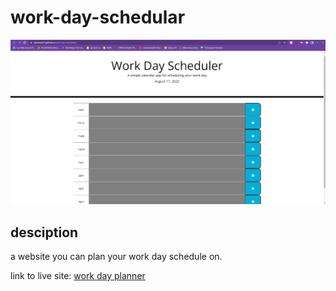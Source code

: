 # work-day-schedular

![work day planner](./assets/images/work-planner.png)

## desciption

a website you can plan your work day schedule on.


link to live site: [work day planner](https://tylerneal27.github.io/work-day-schedular/)